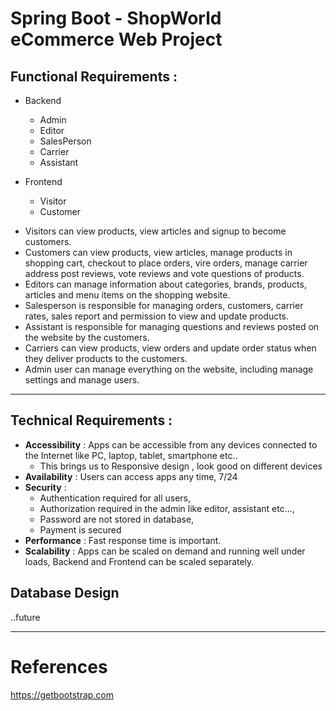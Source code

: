 # Spring Boot - ShopWorld eCommerce Web Project


## Functional Requirements : 

* Backend 
  * Admin 
  * Editor
  * SalesPerson
  * Carrier
  * Assistant
  
* Frontend
  * Visitor
  * Customer
  

- Visitors can view products, view articles and signup to become customers.
- Customers can view products, view articles, manage products in shopping cart, checkout to place orders, vire orders, manage carrier address
post reviews, vote reviews and vote questions of products. 
- Editors can manage information about categories, brands, products, articles and menu items on the shopping website.
- Salesperson is responsible for managing orders, customers, carrier rates, sales report and permission to view and update products.
- Assistant is responsible for managing questions and reviews posted on the website by the customers.
- Carriers can view products, view orders and update order status when they deliver products to the customers.
- Admin user can manage everything on the website, including manage settings and manage users.

<hr>

## Technical Requirements :

* **Accessibility** : Apps can be accessible from any devices connected to the Internet like PC, laptop, tablet, smartphone etc..
  * This brings us to Responsive design , look good on different devices 
* **Availability** : Users can access apps any time, 7/24
* **Security** : 
  * Authentication required for all users, 
  * Authorization required in the admin like editor, assistant etc..., 
  * Password are not stored in database,
  * Payment is secured
* **Performance** : Fast response time is important.
* **Scalability** : Apps can be scaled on demand and running well under loads, Backend and Frontend can be scaled separately.

## Database Design 

..future


<hr>

# References 

https://getbootstrap.com